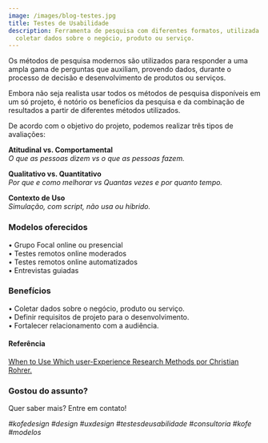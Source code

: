 ```yaml
---
image: /images/blog-testes.jpg
title: Testes de Usabilidade
description: Ferramenta de pesquisa com diferentes formatos, utilizada para
  coletar dados sobre o negócio, produto ou serviço.
---
```

Os métodos de pesquisa modernos são utilizados para responder a uma ampla gama de perguntas que auxiliam, provendo dados, durante o processo de decisão e desenvolvimento de produtos ou serviços.

Embora não seja realista usar todos os métodos de pesquisa disponíveis em um só projeto, é notório os benefícios da pesquisa e da combinação de resultados a partir de diferentes métodos utilizados.

De acordo com o objetivo do projeto, podemos realizar três tipos de avaliações:

**Atitudinal vs. Comportamental**\
*O que as pessoas dizem vs o que as pessoas fazem.*

**Qualitativo vs. Quantitativo**\
*Por que e como melhorar vs Quantas vezes e por quanto tempo.*

**Contexto de Uso**\
*Simulação, com script, não usa ou híbrido.*

### **Modelos oferecidos**

• Grupo Focal online ou presencial\
• Testes remotos online moderados\
• Testes remotos online automatizados\
• Entrevistas guiadas

### **Benefícios**

• Coletar dados sobre o negócio, produto ou serviço.\
• Definir requisitos de projeto para o desenvolvimento.\
• Fortalecer relacionamento com a audiência.

#### **Referência**

[When to Use Which user-Experience Research Methods por Christian Rohrer.](https://www.nngroup.com/articles/which-ux-research-methods/)

### **Gostou do assunto?**

Quer saber mais? Entre em contato!

*\#kofedesign #design #uxdesign #testesdeusabilidade #consultoria #kofe #modelos*